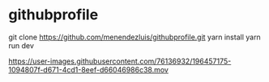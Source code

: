 # githubprofile

git clone https://github.com/menendezluis/githubprofile.git
yarn install
yarn run dev



https://user-images.githubusercontent.com/76136932/196457175-1094807f-d671-4cd1-8eef-d66046986c38.mov

